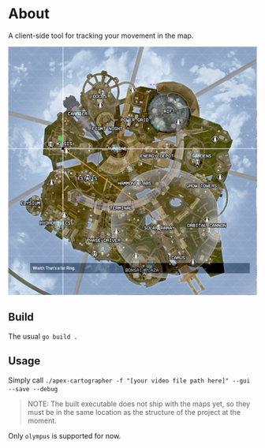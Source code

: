 # About

A client-side tool for tracking your movement in the map.

![Demo Route](olympus-route.png)

## Build

The usual `go build .`

## Usage

Simply call `./apex-cartographer -f "[your video file path here]" --gui --save --debug`

> NOTE: The built executable does not ship with the maps yet, so they must be in the same location as the structure of the project at the moment.

Only `olympus` is supported for now.
